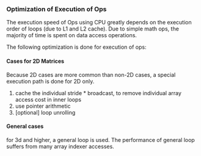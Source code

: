 ### Optimization of Execution of Ops

The execution speed of Ops using CPU greatly depends on the execution order of loops (due to L1 and L2 cache).
Due to simple math ops, the majority of time is spent on data access operations.

The following optimization is done for execution of ops:

#### Cases for 2D Matrices
Because 2D cases are more common than non-2D cases, a special execution path is done for 2D only.

1. cache the individual stride * broadcast, to remove individual array access cost in inner loops
2. use pointer arithmetic
3. [optional] loop unrolling

#### General cases
for 3d and higher, a general loop is used. The performance of general loop suffers from many array indexer accesses.
